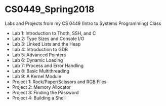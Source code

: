 # CS0449_Spring2018
Labs and Projects from my CS 0449 (Intro to Systems Programming) Class
* Lab 1: Introduction to Thoth, SSH, and C
* Lab 2: Type Sizes and Console I/O
* Lab 3: Linked Lists and the Heap
* Lab 4: Introduction to GDB
* Lab 5: Advanced Pointers
* Lab 6: Dynamic Loading
* Lab 7: Process and Error Handling
* Lab 8: Basic Multithreading
* Lab 9: A Kernel Module
* Project 1: Rock/Paper/Scissors and RGB Files
* Project 2: Memory Allocator
* Project 3: Finding the Password
* Project 4: Building a Shell
